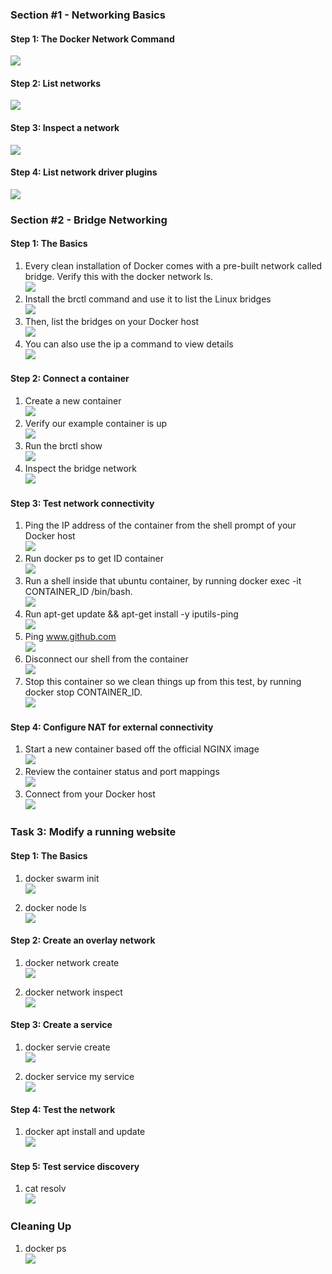 ### Section #1 - Networking Basics
#### Step 1: The Docker Network Command
<img src="https://github.com/tritutur/tekn-cloud-computing/blob/main/minggu-10/image/img1.png"/></br>
#### Step 2: List networks</br>
<img src="https://github.com/tritutur/tekn-cloud-computing/blob/main/minggu-10/image/img2.png"/></br>
#### Step 3: Inspect a network</br>
<img src="https://github.com/tritutur/tekn-cloud-computing/blob/main/minggu-10/image/img3.png"/></br>
#### Step 4: List network driver plugins</br>
<img src="https://github.com/tritutur/tekn-cloud-computing/blob/main/minggu-10/image/img4.png"/></br>

### Section #2 - Bridge Networking
#### Step 1: The Basics
1. Every clean installation of Docker comes with a pre-built network called bridge. Verify this with the docker network ls.</br>
<img src="https://github.com/tritutur/tekn-cloud-computing/blob/main/minggu-10/image/img5.png"/></br>
2. Install the brctl command and use it to list the Linux bridges</br>
<img src="https://github.com/tritutur/tekn-cloud-computing/blob/main/minggu-10/image/img6.png"/></br>
3. Then, list the bridges on your Docker host</br>
<img src="https://github.com/tritutur/tekn-cloud-computing/blob/main/minggu-10/image/img7.png"/></br>
4. You can also use the ip a command to view details</br>
<img src="https://github.com/tritutur/tekn-cloud-computing/blob/main/minggu-10/image/img8.png"/></br>

#### Step 2: Connect a container
1. Create a new container</br>
<img src="https://github.com/tritutur/tekn-cloud-computing/blob/main/minggu-10/image/img9.png"/></br>
2. Verify our example container is up</br>
<img src="https://github.com/tritutur/tekn-cloud-computing/blob/main/minggu-10/image/img10.png"/></br>
3. Run the brctl show</br>
<img src="https://github.com/tritutur/tekn-cloud-computing/blob/main/minggu-10/image/img11.png"/></br>
4. Inspect the bridge network</br>
<img src="https://github.com/tritutur/tekn-cloud-computing/blob/main/minggu-10/image/img12.png"/></br>

#### Step 3: Test network connectivity
1. Ping the IP address of the container from the shell prompt of your Docker host</br>
<img src="https://github.com/tritutur/tekn-cloud-computing/blob/main/minggu-10/image/img13.png"/></br>
2. Run docker ps to get ID container</br>
<img src="https://github.com/tritutur/tekn-cloud-computing/blob/main/minggu-10/image/img14.png"/></br>
3. Run a shell inside that ubuntu container, by running docker exec -it CONTAINER_ID /bin/bash.</br>
<img src="https://github.com/tritutur/tekn-cloud-computing/blob/main/minggu-10/image/img15.png"/></br>
4. Run apt-get update && apt-get install -y iputils-ping</br>
<img src="https://github.com/tritutur/tekn-cloud-computing/blob/main/minggu-10/image/img16.png"/></br>
5. Ping www.github.com</br>
<img src="https://github.com/tritutur/tekn-cloud-computing/blob/main/minggu-10/image/img17.png"/></br>
6. Disconnect our shell from the container</br>
<img src="https://github.com/tritutur/tekn-cloud-computing/blob/main/minggu-10/image/img18.png"/></br>
7. Stop this container so we clean things up from this test, by running docker stop CONTAINER_ID.</br>
<img src="https://github.com/tritutur/tekn-cloud-computing/blob/main/minggu-10/image/img19.png"/></br>

#### Step 4: Configure NAT for external connectivity
1. Start a new container based off the official NGINX image</br>
<img src="https://github.com/tritutur/tekn-cloud-computing/blob/main/minggu-10/image/img20.png"/></br>
2. Review the container status and port mappings</br>
<img src="https://github.com/tritutur/tekn-cloud-computing/blob/main/minggu-10/image/img21.png"/></br>
3. Connect from your Docker host</br>
<img src="https://github.com/tritutur/tekn-cloud-computing/blob/main/minggu-10/image/img22.png"/></br>

### Task 3: Modify a running website
#### Step 1: The Basics
1. docker swarm init</br>
<img src="https://github.com/tritutur/tekn-cloud-computing/blob/main/minggu-10/image/docker-swarm.png"/></br>

2. docker node ls</br>
<img src="https://github.com/tritutur/tekn-cloud-computing/blob/main/minggu-10/image/docker-swarm-ls.png"/></br>

#### Step 2: Create an overlay network
1. docker network create</br>
<img src="https://github.com/tritutur/tekn-cloud-computing/blob/main/minggu-10/image/docker-network-create.png"/></br>

2. docker network inspect </br>
<img src="https://github.com/tritutur/tekn-cloud-computing/blob/main/minggu-10/image/docker-network-inspect-overnet.png"/></br>

#### Step 3: Create a service
1. docker servie create</br>
<img src="https://github.com/tritutur/tekn-cloud-computing/blob/main/minggu-10/image/docker-service-create.png"/></br>

2. docker service my service</br>
<img src="https://github.com/tritutur/tekn-cloud-computing/blob/main/minggu-10/image/docker-service-myservice.png"/></br>

#### Step 4: Test the network
1. docker apt install and update</br>
<img src="https://github.com/tritutur/tekn-cloud-computing/blob/main/minggu-10/image/docker-cat-resolv.png"/></br>


#### Step 5: Test service discovery
1. cat resolv </br>
<img src="https://github.com/tritutur/tekn-cloud-computing/blob/main/minggu-10/image/docker-cat-resolv.png"/></br>
### Cleaning Up</br>
1. docker ps</br>
<img src="https://github.com/tritutur/tekn-cloud-computing/blob/main/minggu-10/image/docker-ps-cleaningup.png"/></br>

